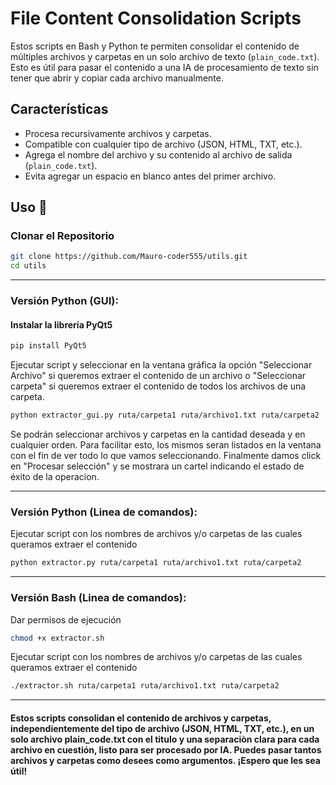 # File Content Consolidation Scripts

Estos scripts en Bash y Python te permiten consolidar el contenido de múltiples archivos y carpetas en un solo archivo de texto (`plain_code.txt`). Esto es útil para pasar el contenido a una IA de procesamiento de texto sin tener que abrir y copiar cada archivo manualmente.

## Características

- Procesa recursivamente archivos y carpetas.
- Compatible con cualquier tipo de archivo (JSON, HTML, TXT, etc.).
- Agrega el nombre del archivo y su contenido al archivo de salida (`plain_code.txt`).
- Evita agregar un espacio en blanco antes del primer archivo.

## Uso 🚀

### Clonar el Repositorio

```bash
git clone https://github.com/Mauro-coder555/utils.git
cd utils
```
---

### Versión Python (GUI):

#### Instalar la librería PyQt5

```python
pip install PyQt5
```

Ejecutar script y seleccionar en la ventana gráfica la opción "Seleccionar Archivo" si queremos extraer el contenido de un archivo
o "Seleccionar carpeta" si queremos extraer el contenido de todos los archivos de una carpeta.


```bash
python extractor_gui.py ruta/carpeta1 ruta/archivo1.txt ruta/carpeta2
```

Se podrán seleccionar archivos y carpetas en la cantidad deseada y en cualquier orden. Para facilitar esto, los mismos seran listados en la ventana
con el fin de ver todo lo que vamos seleccionando.
Finalmente damos click en "Procesar selección" y se mostrara un cartel indicando el estado de éxito de la operacion.

---

### Versión Python (Linea de comandos):

Ejecutar script con los nombres de archivos y/o carpetas de las cuales queramos extraer el contenido

```bash
python extractor.py ruta/carpeta1 ruta/archivo1.txt ruta/carpeta2
```

---

### Versión Bash (Linea de comandos):

Dar permisos de ejecución

```bash
chmod +x extractor.sh
```

Ejecutar script con los nombres de archivos y/o carpetas de las cuales queramos extraer el contenido
```bash
./extractor.sh ruta/carpeta1 ruta/archivo1.txt ruta/carpeta2
```

---


#### Estos scripts consolidan el contenido de archivos y carpetas, independientemente del tipo de archivo (JSON, HTML, TXT, etc.), en un solo archivo plain_code.txt con el titulo y una separaciòn clara para cada archivo en cuestión, listo para ser procesado por IA. Puedes pasar tantos archivos y carpetas como desees como argumentos. ¡Espero que les sea útil!
